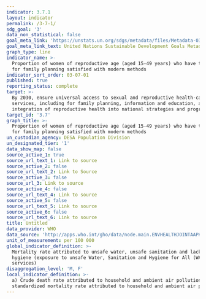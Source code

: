 ```yaml
---
indicator: 3.7.1
layout: indicator
permalink: /3-7-1/
sdg_goal: '3'
data_non_statistical: false
goal_meta_link: 'https://unstats.un.org/sdgs/metadata/files/Metadata-03-07-01.pdf'
goal_meta_link_text: United Nations Sustainable Development Goals Metadata (pdf 865kB)
graph_type: line
indicator_name: >-
  Proportion of women of reproductive age (aged 15-49 years) who have their need
  for family planning satisfied with modern methods
indicator_sort_order: 03-07-01
published: true
reporting_status: complete
target: >-
  By 2030, ensure universal access to sexual and reproductive health-care
  services, including for family planning, information and education, and the
  integration of reproductive health into national strategies and programmes
target_id: '3.7'
graph_title: >-
  Proportion of women of reproductive age (aged 15-49 years) who have their need
  for family planning satisfied with modern methods
un_custodian_agency: DESA Population Division
un_designated_tier: '1'
data_show_map: false
source_active_1: true
source_url_text_1: Link to source
source_active_2: false
source_url_text_2: Link to Source
source_active_3: false
source_url_3: Link to source
source_active_4: false
source_url_text_4: Link to source
source_active_5: false
source_url_text_5: Link to source
source_active_6: false
source_url_text_6: Link to source
title: Untitled
data_provider: WHO
data_source: 'http://apps.who.int/gho/data/node.main.ENVHEALTHJOINTAAPHAP?lang=en'
unit_of_measurement: per 100 000
global_indicator_definition: >-
  Mortality rate attributed to unsafe water, unsafe sanitation and lack of
  hygiene (exposure to unsafe Water, Sanitation and Hygiene for All (WASH)
  services)
disaggregation_level: 'M, F'
local_indicator_definition: >-
  a) Crude death rate attributed to household and ambient air pollution b) Age
  standardized mortality rate attributed to household and ambient air pollution
---
```

